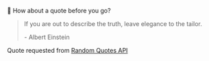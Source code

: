 📣 How about a quote before you go?

> If you are out to describe the truth, leave elegance to the tailor.
>
> <p>- Albert Einstein</p>

Quote requested from [Random Quotes API](https://github.com/lukePeavey/quotable)
